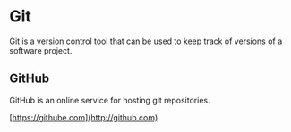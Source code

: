 # Git

Git is a version control tool that can be used to keep track of versions of a software project.

## GitHub

GitHub is an online service for hosting git repositories.

[https://githube.com](http://github.com)
      
      